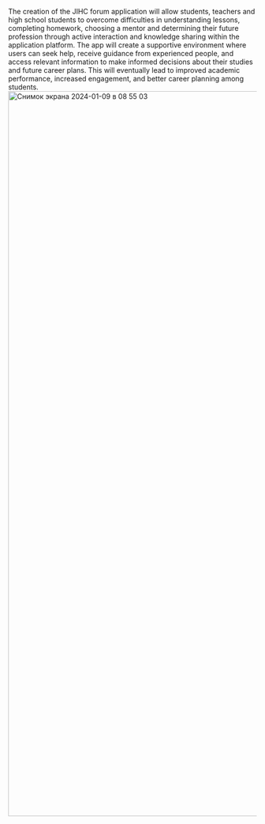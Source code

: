 The creation of the JIHC forum application will allow students, 
teachers and high school students to overcome difficulties in understanding lessons, 
completing homework, choosing a mentor and determining their future profession 
through active interaction and knowledge sharing within the application platform. 
The app will create a supportive environment where users can seek help, 
receive guidance from experienced people, 
and access relevant information to make informed decisions about their studies and future career plans. 
This will eventually lead to improved academic performance, increased engagement, and better career planning among students.
<img width="1467" alt="Снимок экрана 2024-01-09 в 08 55 03" src="https://github.com/sofiyakamalova/JIHCforum/assets/116626295/34e8a73c-aa98-4819-a46c-82fa71e4d599">

